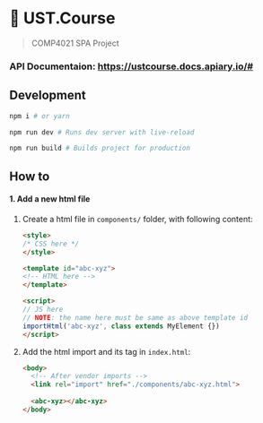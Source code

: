 # :nail_care: UST.Course

> COMP4021 SPA Project

### API Documentaion: https://ustcourse.docs.apiary.io/#

## Development

```sh
npm i # or yarn

npm run dev # Runs dev server with live-reload

npm run build # Builds project for production
```

## How to

#### 1. Add a new html file

1. Create a html file in `components/` folder, with following content:

   ```html
   <style>
   /* CSS here */
   </style>

   <template id="abc-xyz">
   <!-- HTML here -->
   </template>

   <script>
   // JS here
   // NOTE: the name here must be same as above template id
   importHtml('abc-xyz', class extends MyElement {})
   </script>
   ```

2. Add the html import and its tag in `index.html`:

   ```html
   <body>
     <!-- After vendor imports -->
     <link rel="import" href="./components/abc-xyz.html">
     
     <abc-xyz></abc-xyz>
   </body>
   ```

